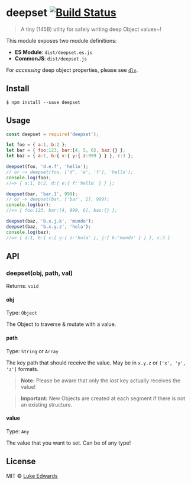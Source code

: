 # deepset [![Build Status](https://travis-ci.org/lukeed/deepset.svg?branch=master)](https://travis-ci.org/lukeed/deepset)

> A tiny (145B) utlity for safely writing deep Object values~!

This module exposes two module definitions:

* **ES Module**: `dist/deepset.es.js`
* **CommonJS**: `dist/deepset.js`

For _accessing_ deep object properties, please see [`dlv`](https://github.com/developit/dlv).

## Install

```
$ npm install --save deepset
```


## Usage

```js
const deepset = require('deepset');

let foo = { a:1, b:2 };
let bar = { foo:123, bar:[4, 5, 6], baz:{} };
let baz = { a:1, b:{ x:{ y:{ z:999 } } }, c:3 };

deepset(foo, 'd.e.f', 'hello');
// or ~> deepset(foo, ['d', 'e', 'f'], 'hello');
console.log(foo);
//=> { a:1, b:2, d:{ e:{ f:'hello' } } };

deepset(bar, 'bar.1', 999);
// or ~> deepset(bar, ['bar', 1], 999);
console.log(bar);
//=> { foo:123, bar:[4, 999, 6], baz:{} };

deepset(baz, 'b.x.j.k', 'mundo');
deepset(baz, 'b.x.y.z', 'hola');
console.log(baz);
//=> { a:1, b:{ x:{ y:{ z:'hola' }, j:{ k:'mundo' } } }, c:3 }
```

## API

### deepset(obj, path, val)

Returns: `void`

#### obj

Type: `Object`

The Object to traverse & mutate with a value.

#### path

Type: `String` or `Array`

The key path that should receive the value. May be in `x.y.z` or `['x', 'y', 'z']` formats.

> **Note:** Please be aware that only the _last_ key actually receives the value!

> **Important:** New Objects are created at each segment if there is not an existing structure.

#### value

Type: `Any`

The value that you want to set. Can be of any type!


## License

MIT © [Luke Edwards](https://lukeed.com)
